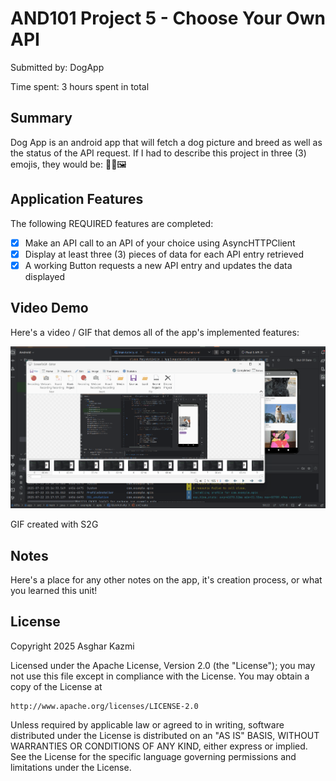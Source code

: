 <!-- (This is a comment) INSTRUCTIONS: Go through this page and fill out any **bolded** entries with their correct values.-->

# AND101 Project 5 - Choose Your Own API

Submitted by: DogApp

Time spent: 3 hours spent in total

## Summary

Dog App is an android app that will fetch a dog picture and breed as well as the status of the API request.
If I had to describe this project in three (3) emojis, they would be: 🐶📡🖼️

## Application Features

<!-- (This is a comment) Please be sure to change the [ ] to [x] for any features you completed.  If a feature is not checked [x], you might miss the points for that item! -->

The following REQUIRED features are completed:

- [X] Make an API call to an API of your choice using AsyncHTTPClient
- [X] Display at least three (3) pieces of data for each API entry retrieved
- [X] A working Button requests a new API entry and updates the data displayed

## Video Demo

Here's a video / GIF that demos all of the app's implemented features:

<img src='https://raw.githubusercontent.com/AsgharKazmi2005/and101p5/refs/heads/master/AND101P7.gif' title='Video Demo' width='' alt='Video Demo' />

GIF created with S2G

<!-- Recommended tools:
- [Kap](https://getkap.co/) for macOS
- [ScreenToGif](https://www.screentogif.com/) for Windows
- [peek](https://github.com/phw/peek) for Linux. -->

## Notes

Here's a place for any other notes on the app, it's creation process, or what you learned this unit!

## License

Copyright 2025 Asghar Kazmi

Licensed under the Apache License, Version 2.0 (the "License");
you may not use this file except in compliance with the License.
You may obtain a copy of the License at

    http://www.apache.org/licenses/LICENSE-2.0

Unless required by applicable law or agreed to in writing, software
distributed under the License is distributed on an "AS IS" BASIS,
WITHOUT WARRANTIES OR CONDITIONS OF ANY KIND, either express or implied.
See the License for the specific language governing permissions and
limitations under the License.
